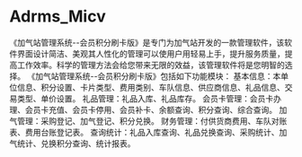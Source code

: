 # Adrms_Micv
 《加气站管理系统--会员积分刷卡版》是专门为加气站开发的一款管理软件，该软件界面设计简洁、美观其人性化的管理可以使用户用轻易上手，提升服务质量，提高工作效率。科学的管理方法会给您带来无限的效益，该管理软件将是您明智的选择。 《加气站管理系统--会员积分刷卡版》包括如下功能模块： 基本信息：本单位信息、积分设置、卡片类型、费用类别、车队信息、供应商信息、礼品信息、交易类型、单价设置。 礼品管理：礼品入库、礼品库存。 会员卡管理：会员卡办理、会员卡充值、会员卡停用、会员补卡、余额查询、积分查询、综合查询。 加气管理：采购登记、加气登记、积分兑换。 财务管理：付供货商费用、车队对账表、费用台账登记表。 查询统计：礼品入库查询、礼品兑换查询、采购统计、加气统计、兑换积分查询、统计报表。
